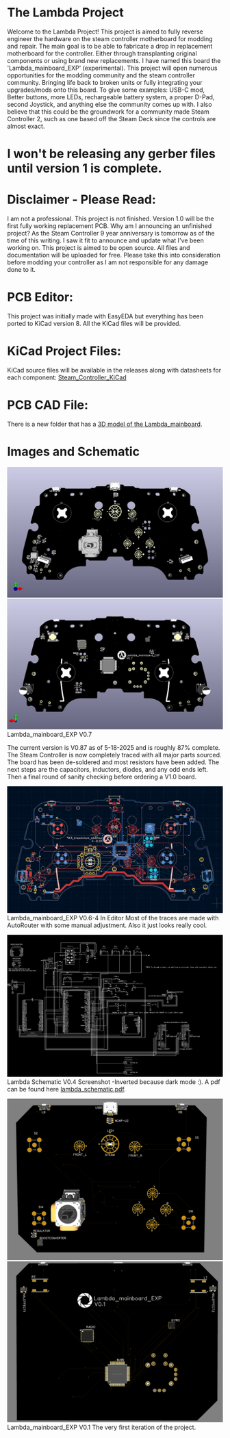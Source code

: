 # The Lambda Project

Welcome to the Lambda Project! 
This project is aimed to fully reverse engineer the hardware on the steam controller motherboard for modding and repair. The main goal is to be able to fabricate a drop in replacement motherboard for the controller. Either through transplanting original components or using brand new replacements. I have named this board the 'Lambda_mainboard_EXP' (experimental). This project will open numerous opportunities for the modding community and the steam controller community. Bringing life back to broken units or fully integrating your upgrades/mods onto this board. To give some examples: USB-C mod, Better buttons, more LEDs, rechargeable battery system, a proper D-Pad, second Joystick, and anything else the community comes up with. I also believe that this could be the groundwork for a community made Steam Controller 2, such as one based off the Steam Deck since the controls are almost exact. 

# I won't be releasing any gerber files until version 1 is complete. 

# Disclaimer - Please Read:
I am not a professional. This project is not finished. Version 1.0 will be the first fully working replacement PCB. Why am I announcing an unfinished project? As the Steam Controller 9 year anniversary is tomorrow as of the time of this writing. I saw it fit to announce and update what I've been working on. This project is aimed to be open source. All files and documentation will be uploaded for free. Please take this into consideration before modding your controller as I am not responsible for any damage done to it.

# PCB Editor:
This project was initially made with EasyEDA but everything has been ported to KiCad version 8. All the KiCad files will be provided.

# KiCad Project Files:
KiCad source files will be available in the releases along with datasheets for each component: [Steam_Controller_KiCad](https://github.com/MichaelZaugg/OpenSteamController-Continued/releases)

# PCB CAD File:
There is a new folder that has a [3D model of the Lambda_mainboard](./PCB_CAD).

# Images and Schematic
![](Images/Steam_ControllerFront.png)
![](Images/Steam_ControllerBack.png)
Lambda_mainboard_EXP V0.7

The current version is V0.87 as of 5-18-2025 and is roughly 87% complete. The Steam Controller is now completely traced with all major parts sourced. The board has been de-soldered and most resistors have been added. The next steps are the capacitors, inductors, diodes, and any odd ends left. Then a final round of sanity checking before ordering a V1.0 board.



![](Images/kicad_pcb.png)
Lambda_mainboard_EXP V0.6-4 In Editor
Most of the traces are made with AutoRouter with some manual adjustment. Also it just looks really cool.

![](attachment/6aab1f713e77da4a4bc93c133fc36ce6.png)
Lambda Schematic V0.4 Screenshot -Inverted because dark mode :).
A pdf can be found here [lambda_schematic.pdf](/Lambda_Project/lambda_schematic_V0.87.pdf).



![](attachment/6b1842ab9c7c6d4cac65b7093ad73d42.png)
![](attachment/febcbdb7a4f980bb32da93c9235776ab.png)
Lambda_mainboard_EXP V0.1
The very first iteration of the project.  


